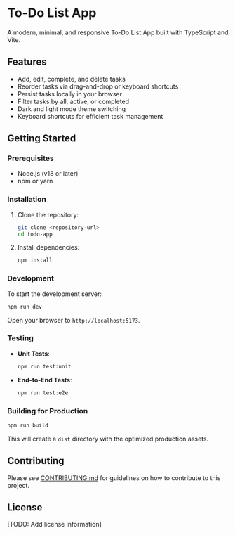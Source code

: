 # To-Do List App

A modern, minimal, and responsive To-Do List App built with TypeScript and Vite.

## Features

- Add, edit, complete, and delete tasks
- Reorder tasks via drag-and-drop or keyboard shortcuts
- Persist tasks locally in your browser
- Filter tasks by all, active, or completed
- Dark and light mode theme switching
- Keyboard shortcuts for efficient task management

## Getting Started

### Prerequisites

- Node.js (v18 or later)
- npm or yarn

### Installation

1. Clone the repository:
   ```bash
   git clone <repository-url>
   cd todo-app
   ```
2. Install dependencies:
   ```bash
   npm install
   ```

### Development

To start the development server:

```bash
npm run dev
```

Open your browser to `http://localhost:5173`.

### Testing

- **Unit Tests**:
  ```bash
  npm run test:unit
  ```
- **End-to-End Tests**:
  ```bash
  npm run test:e2e
  ```

### Building for Production

```bash
npm run build
```

This will create a `dist` directory with the optimized production assets.

## Contributing

Please see [CONTRIBUTING.md](CONTRIBUTING.md) for guidelines on how to contribute to this project.

## License

[TODO: Add license information]
